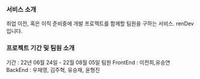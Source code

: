 ### 서비스 소개
취업 이전, 혹은 이직 준비중에 개발 프로젝트를 함께할 팀원을 구하는 서비스. renDev 입니다.

### 프로젝트 기간 및 팀원 소개

기간 : 22년 06월 24일 - 22월 08월 05일 
팀원
FrontEnd : 이천희,유승연 <br/>
BackEnd : 우재영, 김주혁, 유승재, 윤형진
